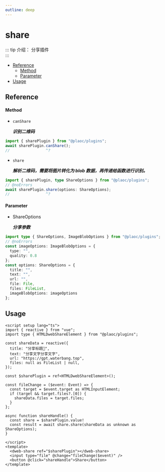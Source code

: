 ```yaml
---
outline: deep
---
```


# share

::: tip 介绍：
分享插件  
:::

- [Reference](#reference)
  - [Method](#method)
  - [Parameter](#parameter)
- [Usage](#usage)

## Reference

#### Method

- `canShare`
  
  **_识别二维码_**

```ts twoslash
import { sharePlugin } from "@plaoc/plugins";
await sharePlugin.canShare();
//                ^?
```

- `share`

  **_解析二维码，需要将图片转化为 blob 数据，再传递给函数进行识别。_**

```ts twoslash
import { sharePlugin, type ShareOptions } from "@plaoc/plugins";
// @noErrors
await sharePlugin.share(options: ShareOptions);
//                ^?
```

#### Parameter
- ShareOptions

  **_分享参数_**

```ts twoslash
import type { ShareOptions, ImageBlobOptions } from "@plaoc/plugins";
// @noErrors
const imageOptions: ImageBlobOptions = {
  type: "",
  quality: 0.8
};
const options: ShareOptions = {
  title: "",
  text: "",
  url: "",
  file: File,
  files: FileList,
  imageBlobOptions: imageOptions
};
```

## Usage

```vue {12,23}
<script setup lang="ts">
import { reactive } from "vue";
import type { HTMLDwebShareElement } from "@plaoc/plugins";

const shareData = reactive({
  title: "分享标题🍉",
  text: "分享文字分享文字",
  url: "https://gpt.waterbang.top",
  files: null as FileList | null,
});

const $sharePlugin = ref<HTMLDwebShareElement>();

const fileChange = ($event: Event) => {
  const target = $event.target as HTMLInputElement;
  if (target && target.files?.[0]) {
    shareData.files = target.files;
  }
};

async function shareHandle() {
  const share = $sharePlugin.value!
  const result = await share.share(shareData as unknown as ShareOptions);
}

</script>
<template>
  <dweb-share ref="$sharePlugin"></dweb-share>
  <input type="file" @change="fileChange($event)" />
  <button @click="shareHandle">Share</button>
</template>
```
